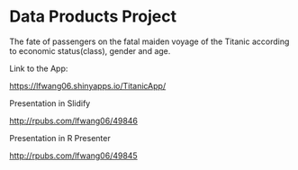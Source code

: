 Data Products Project
========

The fate of passengers on the fatal maiden voyage of the Titanic according to economic status(class), gender and age.

Link to the App:

https://lfwang06.shinyapps.io/TitanicApp/

Presentation in Slidify

http://rpubs.com/lfwang06/49846

Presentation in R Presenter

http://rpubs.com/lfwang06/49845
